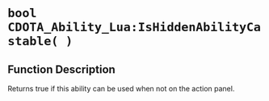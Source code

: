 # `bool CDOTA_Ability_Lua:IsHiddenAbilityCastable( )`
## Function Description
Returns true if this ability can be used when not on the action panel.
